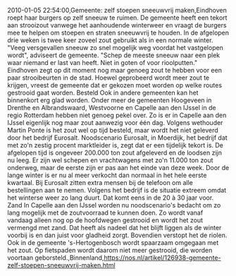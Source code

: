 2010-01-05 22:54:00,Gemeente: zelf stoepen sneeuwvrij maken,Eindhoven roept haar burgers op zelf sneeuw te ruimen. De gemeente heeft een tekort aan strooizout vanwege het aanhoudende winterweer en vraagt de burgers mee te helpen om stoepen en straten sneeuwvrij te houden. In de afgelopen drie weken is twee keer zoveel zout gebruikt als in een normale winter. "Veeg versgevallen sneeuw zo snel mogelijk weg voordat het vastgelopen wordt", adviseert de gemeente. "Schep de meeste sneeuw naar een plek waar niemand er last van heeft. Niet in goten of voor rioolputten." Eindhoven zegt op dit moment nog maar genoeg zout te hebben voor een paar strooibeurten in de stad. Hoewel geprobeerd wordt meer zout te krijgen, vreest de gemeente dat er gekozen moet worden op welke routes gestrooid gaat worden. Besteld Ook in andere gemeenten kan het binnenkort erg glad worden. Onder meer de gemeenten Hoogeveen in Drenthe en Albrandswaard, Westvoorne en Capelle aan den IJssel in de regio Rotterdam hebben niet genoeg pekel over. Zo is er in Capelle aan den IJssel eigenlijk nog maar zout aanwezig voor één dag. Volgens wethouder Martin Ponte is het zout wel op tijd besteld, maar wordt het niet geleverd door het bedrijf Eurosalt. Noodscenario Eurosalt, in Moerdijk, het bedrijf dat met zo'n zestig procent marktleider is, zegt dat er een tijdelijk tekort is. De afgelopen tijd is ongeveer 200.000 ton zout afgeleverd en de loodsen zijn nu leeg. Er zijn wel schepen en vrachtwagens met zo'n 11.000 ton zout onderweg, maar de eerste zijn er pas aan het einde van deze week. Door de lange winter is er nu al meer verkocht dan normaal in het hele eerste kwartaal. Bij Eurosalt zitten extra mensen bij de telefoon om alle bestellingen aan te nemen. Volgens het bedrijf is de situatie extreem omdat het winterse weer zo lang duurt. Dat komt eens in de 20 à 30 jaar voor. Zand In Capelle aan den IJssel worden nu noodscenario's bedacht om zo lang mogelijk met de zoutvoorraad te kunnen doen. Zo wordt vanaf vandaag alleen nog op de hoofdwegen gestrooid en wordt het zout vermengd met zand. Dat heeft als nadeel dat het blijft liggen als de winter voorbij is en dan juist voor gladheid zorgt. Bovendien verstopt het de riolen. Ook in de gemeente 's-Hertogenbosch wordt spaarzaam omgegaan met het zout. Op fietspaden wordt daarom niet meer gestrooid, die worden voortaan geborsteld.,Binnenland,https://nos.nl/artikel/126938-gemeente-zelf-stoepen-sneeuwvrij-maken.html